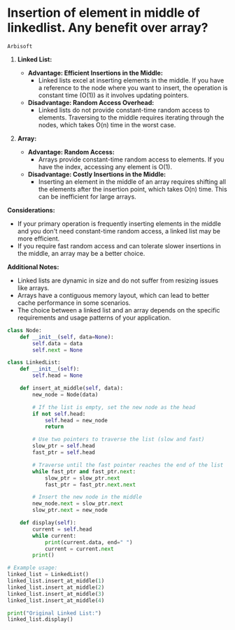 # Insertion of element in middle of linkedlist. Any benefit over array?

`Arbisoft`

1. **Linked List:**
   - **Advantage: Efficient Insertions in the Middle:**
     - Linked lists excel at inserting elements in the middle. If you have a reference to the node where you want to insert, the operation is constant time (O(1)) as it involves updating pointers.
   - **Disadvantage: Random Access Overhead:**
     - Linked lists do not provide constant-time random access to elements. Traversing to the middle requires iterating through the nodes, which takes O(n) time in the worst case.

2. **Array:**
   - **Advantage: Random Access:**
     - Arrays provide constant-time random access to elements. If you have the index, accessing any element is O(1).
   - **Disadvantage: Costly Insertions in the Middle:**
     - Inserting an element in the middle of an array requires shifting all the elements after the insertion point, which takes O(n) time. This can be inefficient for large arrays.

**Considerations:**
- If your primary operation is frequently inserting elements in the middle and you don't need constant-time random access, a linked list may be more efficient.
- If you require fast random access and can tolerate slower insertions in the middle, an array may be a better choice.

**Additional Notes:**
- Linked lists are dynamic in size and do not suffer from resizing issues like arrays.
- Arrays have a contiguous memory layout, which can lead to better cache performance in some scenarios.
- The choice between a linked list and an array depends on the specific requirements and usage patterns of your application.


```python
class Node:
    def __init__(self, data=None):
        self.data = data
        self.next = None

class LinkedList:
    def __init__(self):
        self.head = None

    def insert_at_middle(self, data):
        new_node = Node(data)

        # If the list is empty, set the new node as the head
        if not self.head:
            self.head = new_node
            return

        # Use two pointers to traverse the list (slow and fast)
        slow_ptr = self.head
        fast_ptr = self.head

        # Traverse until the fast pointer reaches the end of the list
        while fast_ptr and fast_ptr.next:
            slow_ptr = slow_ptr.next
            fast_ptr = fast_ptr.next.next

        # Insert the new node in the middle
        new_node.next = slow_ptr.next
        slow_ptr.next = new_node

    def display(self):
        current = self.head
        while current:
            print(current.data, end=" ")
            current = current.next
        print()

# Example usage:
linked_list = LinkedList()
linked_list.insert_at_middle(1)
linked_list.insert_at_middle(2)
linked_list.insert_at_middle(3)
linked_list.insert_at_middle(4)

print("Original Linked List:")
linked_list.display()
```
